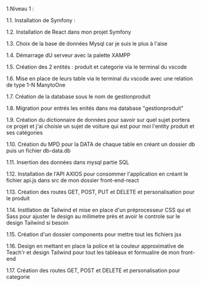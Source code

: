 1.Niveau 1 :

1.1. Installation de Symfony : 

1.2. Installation de React dans mon projet Symfony

1.3. Choix de la base de données Mysql car je suis le plus à l'aise 

1.4. Démarrage dU serveur avec la palette XAMPP

1.5. Création des 2 entités : produit et categorie via le terminal du vscode


1.6. Mise en place de leurs table via le terminal du vscode avec une relation de type 1-N ManytoOne

1.7. Création de la database sous le nom de gestionproduit

1.8. Migration pour entrés les enités dans ma database "gestionproduit"

1.9. Création du dictionnaire de données pour savoir sur quel sujet portera ce projet et j'ai choisie un sujet de voiture qui est pour moi l'entity produit et ses catégories

1.10. Création du MPD pour la DATA de chaque table en créant un dossier db puis un fichier db-data.db

1.11. Insertion des données dans mysql partie SQL 

1.12. Installation de l'API AXIOS pour consommer l'application en créant le fichier api.js dans src de mon dossier front-end-react

1.13. Création des routes  GET, POST, PUT et DELETE et personalisation pour le produit

1.14. Instllation de Tailwind et mise en place d'un préprocesseur CSS qui et Sass pour ajuster le design au milimetre près et avoir le controle sur le design Tailwind si besoin

1.15. Création  d'un dossier components pour mettre tout les fichiers jsx 

1.16. Design en mettant en place la police et la couleur approximative de Teach'r et design Tailwind pour tout les tableaux et formualire de mon front-end

1.17. Création des routes  GET, POST et DELETE et personalisation pour categorie

